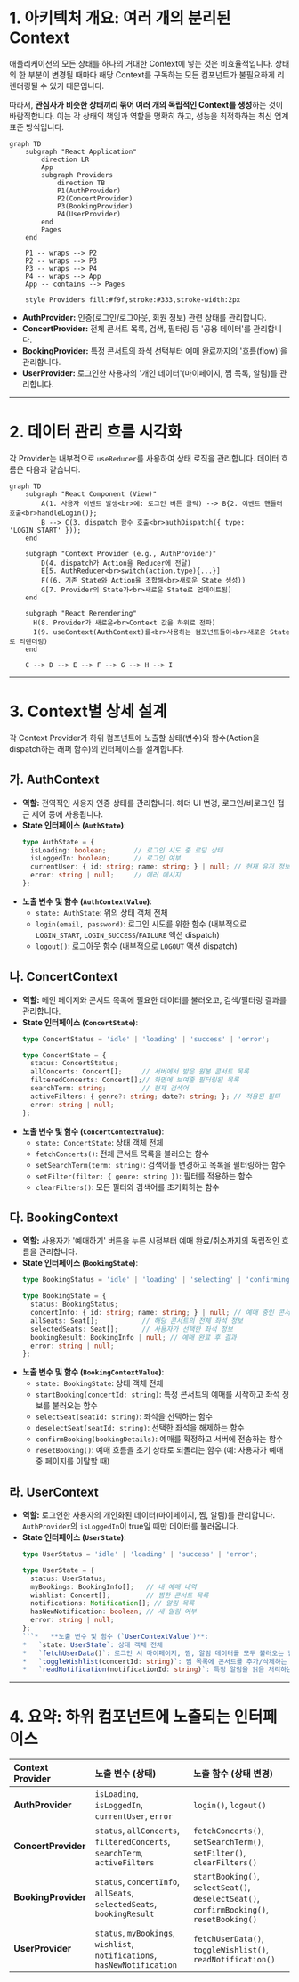 # **1. 아키텍처 개요: 여러 개의 분리된 Context**

애플리케이션의 모든 상태를 하나의 거대한 Context에 넣는 것은 비효율적입니다. 상태의 한 부분이 변경될 때마다 해당 Context를 구독하는 모든 컴포넌트가 불필요하게 리렌더링될 수 있기 때문입니다.

따라서, **관심사가 비슷한 상태끼리 묶어 여러 개의 독립적인 Context를 생성**하는 것이 바람직합니다. 이는 각 상태의 책임과 역할을 명확히 하고, 성능을 최적화하는 최신 업계 표준 방식입니다.

```mermaid
graph TD
    subgraph "React Application"
        direction LR
        App
        subgraph Providers
            direction TB
            P1(AuthProvider)
            P2(ConcertProvider)
            P3(BookingProvider)
            P4(UserProvider)
        end
        Pages
    end

    P1 -- wraps --> P2
    P2 -- wraps --> P3
    P3 -- wraps --> P4
    P4 -- wraps --> App
    App -- contains --> Pages

    style Providers fill:#f9f,stroke:#333,stroke-width:2px
```

*   **AuthProvider:** 인증(로그인/로그아웃, 회원 정보) 관련 상태를 관리합니다.
*   **ConcertProvider:** 전체 콘서트 목록, 검색, 필터링 등 '공용 데이터'를 관리합니다.
*   **BookingProvider:** 특정 콘서트의 좌석 선택부터 예매 완료까지의 '흐름(flow)'을 관리합니다.
*   **UserProvider:** 로그인한 사용자의 '개인 데이터'(마이페이지, 찜 목록, 알림)를 관리합니다.

---

# **2. 데이터 관리 흐름 시각화**

각 Provider는 내부적으로 `useReducer`를 사용하여 상태 로직을 관리합니다. 데이터 흐름은 다음과 같습니다.

```mermaid
graph TD
    subgraph "React Component (View)"
        A(1. 사용자 이벤트 발생<br>예: 로그인 버튼 클릭) --> B{2. 이벤트 핸들러 호출<br>handleLogin()};
        B --> C(3. dispatch 함수 호출<br>authDispatch({ type: 'LOGIN_START' }));
    end

    subgraph "Context Provider (e.g., AuthProvider)"
        D(4. dispatch가 Action을 Reducer에 전달)
        E[5. AuthReducer<br>switch(action.type){...}]
        F((6. 기존 State와 Action을 조합해<br>새로운 State 생성))
        G[7. Provider의 State가<br>새로운 State로 업데이트됨]
    end

    subgraph "React Rerendering"
      H(8. Provider가 새로운<br>Context 값을 하위로 전파)
      I(9. useContext(AuthContext)를<br>사용하는 컴포넌트들이<br>새로운 State로 리렌더링)
    end
    
    C --> D --> E --> F --> G --> H --> I
```

---

# **3. Context별 상세 설계**

각 Context Provider가 하위 컴포넌트에 노출할 상태(변수)와 함수(Action을 dispatch하는 래퍼 함수)의 인터페이스를 설계합니다.

## **가. AuthContext**

*   **역할:** 전역적인 사용자 인증 상태를 관리합니다. 헤더 UI 변경, 로그인/비로그인 접근 제어 등에 사용됩니다.
*   **State 인터페이스 (`AuthState`)**:
    ```typescript
    type AuthState = {
      isLoading: boolean;       // 로그인 시도 중 로딩 상태
      isLoggedIn: boolean;      // 로그인 여부
      currentUser: { id: string; name: string; } | null; // 현재 유저 정보
      error: string | null;     // 에러 메시지
    };
    ```
*   **노출 변수 및 함수 (`AuthContextValue`)**:
    *   `state: AuthState`: 위의 상태 객체 전체
    *   `login(email, password)`: 로그인 시도를 위한 함수 (내부적으로 `LOGIN_START`, `LOGIN_SUCCESS`/`FAILURE` 액션 dispatch)
    *   `logout()`: 로그아웃 함수 (내부적으로 `LOGOUT` 액션 dispatch)

## **나. ConcertContext**

*   **역할:** 메인 페이지와 콘서트 목록에 필요한 데이터를 불러오고, 검색/필터링 결과를 관리합니다.
*   **State 인터페이스 (`ConcertState`)**:
    ```typescript
    type ConcertStatus = 'idle' | 'loading' | 'success' | 'error';

    type ConcertState = {
      status: ConcertStatus;
      allConcerts: Concert[];     // 서버에서 받은 원본 콘서트 목록
      filteredConcerts: Concert[];// 화면에 보여줄 필터링된 목록
      searchTerm: string;         // 현재 검색어
      activeFilters: { genre?: string; date?: string; }; // 적용된 필터
      error: string | null;
    };
    ```
*   **노출 변수 및 함수 (`ConcertContextValue`)**:
    *   `state: ConcertState`: 상태 객체 전체
    *   `fetchConcerts()`: 전체 콘서트 목록을 불러오는 함수
    *   `setSearchTerm(term: string)`: 검색어를 변경하고 목록을 필터링하는 함수
    *   `setFilter(filter: { genre: string })`: 필터를 적용하는 함수
    *   `clearFilters()`: 모든 필터와 검색어를 초기화하는 함수

## **다. BookingContext**

*   **역할:** 사용자가 '예매하기' 버튼을 누른 시점부터 예매 완료/취소까지의 독립적인 흐름을 관리합니다.
*   **State 인터페이스 (`BookingState`)**:
    ```typescript
    type BookingStatus = 'idle' | 'loading' | 'selecting' | 'confirming' | 'success' | 'error';

    type BookingState = {
      status: BookingStatus;
      concertInfo: { id: string; name: string; } | null; // 예매 중인 콘서트 정보
      allSeats: Seat[];           // 해당 콘서트의 전체 좌석 정보
      selectedSeats: Seat[];      // 사용자가 선택한 좌석 정보
      bookingResult: BookingInfo | null; // 예매 완료 후 결과
      error: string | null;
    };
    ```
*   **노출 변수 및 함수 (`BookingContextValue`)**:
    *   `state: BookingState`: 상태 객체 전체
    *   `startBooking(concertId: string)`: 특정 콘서트의 예매를 시작하고 좌석 정보를 불러오는 함수
    *   `selectSeat(seatId: string)`: 좌석을 선택하는 함수
    *   `deselectSeat(seatId: string)`: 선택한 좌석을 해제하는 함수
    *   `confirmBooking(bookingDetails)`: 예매를 확정하고 서버에 전송하는 함수
    *   `resetBooking()`: 예매 흐름을 초기 상태로 되돌리는 함수 (예: 사용자가 예매 중 페이지를 이탈할 때)

## **라. UserContext**

*   **역할:** 로그인한 사용자의 개인화된 데이터(마이페이지, 찜, 알림)를 관리합니다. `AuthProvider`의 `isLoggedIn`이 true일 때만 데이터를 불러옵니다.
*   **State 인터페이스 (`UserState`)**:
    ```typescript
    type UserStatus = 'idle' | 'loading' | 'success' | 'error';

    type UserState = {
      status: UserStatus;
      myBookings: BookingInfo[];   // 내 예매 내역
      wishlist: Concert[];         // 찜한 콘서트 목록
      notifications: Notification[]; // 알림 목록
      hasNewNotification: boolean; // 새 알림 여부
      error: string | null;
    };
    ```*   **노출 변수 및 함수 (`UserContextValue`)**:
    *   `state: UserState`: 상태 객체 전체
    *   `fetchUserData()`: 로그인 시 마이페이지, 찜, 알림 데이터를 모두 불러오는 함수
    *   `toggleWishlist(concertId: string)`: 찜 목록에 콘서트를 추가/삭제하는 함수
    *   `readNotification(notificationId: string)`: 특정 알림을 읽음 처리하는 함수

---

# **4. 요약: 하위 컴포넌트에 노출되는 인터페이스**

| Context Provider | 노출 변수 (상태) | 노출 함수 (상태 변경) |
| :--- | :--- | :--- |
| **AuthProvider** | `isLoading`, `isLoggedIn`, `currentUser`, `error` | `login()`, `logout()` |
| **ConcertProvider** | `status`, `allConcerts`, `filteredConcerts`, `searchTerm`, `activeFilters` | `fetchConcerts()`, `setSearchTerm()`, `setFilter()`, `clearFilters()` |
| **BookingProvider** | `status`, `concertInfo`, `allSeats`, `selectedSeats`, `bookingResult` | `startBooking()`, `selectSeat()`, `deselectSeat()`, `confirmBooking()`, `resetBooking()` |
| **UserProvider** | `status`, `myBookings`, `wishlist`, `notifications`, `hasNewNotification` | `fetchUserData()`, `toggleWishlist()`, `readNotification()` |
